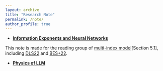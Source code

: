 ```yaml
---
layout: archive
title: "Research Note"
permalink: /note/
author_profile: true
---
```


- [**Information Exponents and Neural Networks**](../files/2025_multi_index_reading_group.pdf) 

This note is made for the reading group of [multi-index model](https://arxiv.org/abs/2504.05426)[Section 5.1], including [DLS22](https://arxiv.org/abs/2206.15144) and [BES+22](https://arxiv.org/abs/2205.01445v1).

- [**Physics of LLM**](../phys_of_llm.md)

<!-- ## PhD Application
[This](https://www.zhihu.com/question/421349039/answer/4784236380) is where I recorded my PhD application experience (in Chinese).


## Undergraduate Course Projects
- **[Modern NLP Project at EPFL]** [**Finetune chatbot for education use via Direct Preference Optimization**](../files/CS552_NLPG_Project.pdf)
<br /> CS552 Modern NLP (Graduate-level)
It is an interesting experience since it was my first time to implement something related to LLM. Also intriguingly, we discovered both chosen and reject reward decrease at the same time in section 5.2, which echos discussions on drawbacks of DPO.

- **[OptML project at EPFL]** [**Investigations into Sharpness-aware Minimization**](../files/CS439_final_report.pdf)
<br /> CS439 Optimization in Machine Learning Project (Graduate-level)
We discovered that many theory literature on SAM assumes diminishing radius, therefore, in this project, we explored how radius, norm of the ball and the normalization affect generalization performance.

- **[ML project at HKUST]** [**Theory for Understanding Transformers: An Overview of current research**](../files/comp5212.pdf)
<br /> COMP5212 Machine Learning Project (Graduate-level)
<br /> A brief survey on recent Transformer theory -->